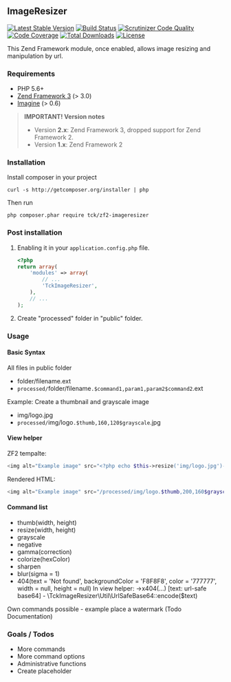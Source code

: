 ## ImageResizer

[![Latest Stable Version](https://poser.pugx.org/tck/zf2-imageresizer/v/stable)](https://packagist.org/packages/tck/zf2-imageresizer)
[![Build Status](https://travis-ci.org/tck/zf2-imageresizer.svg?branch=master)](https://travis-ci.org/tck/zf2-imageresizer)
[![Scrutinizer Code Quality](https://scrutinizer-ci.com/g/tck/zf2-imageresizer/badges/quality-score.png?b=master)](https://scrutinizer-ci.com/g/tck/zf2-imageresizer/?branch=master)
[![Code Coverage](https://scrutinizer-ci.com/g/tck/zf2-imageresizer/badges/coverage.png?b=master)](https://scrutinizer-ci.com/g/tck/zf2-imageresizer/?branch=master)
[![Total Downloads](https://poser.pugx.org/tck/zf2-imageresizer/downloads)](https://packagist.org/packages/tck/zf2-imageresizer)
[![License](https://poser.pugx.org/tck/zf2-imageresizer/license)](https://packagist.org/packages/tck/zf2-imageresizer)

This Zend Framework module, once enabled, allows image resizing and manipulation by url.


### Requirements

* PHP 5.6+
* [Zend Framework 3](https://github.com/zendframework/zendframework) (> 3.0)
* [Imagine](http://imagine.readthedocs.org/en/latest/) (> 0.6)

> **IMPORTANT! Version notes** 
> * Version **2.x**: Zend Framework 3, dropped support for Zend Framework 2.
> * Version **1.x**: Zend Framework 2

### Installation

Install composer in your project

    curl -s http://getcomposer.org/installer | php

Then run 

    php composer.phar require tck/zf2-imageresizer


### Post installation

1. Enabling it in your `application.config.php` file.

    ```php
    <?php
    return array(
        'modules' => array(
            // ...
            'TckImageResizer',
        ),
        // ...
    );
    ```

2. Create "processed" folder in "public" folder.

### Usage

#### Basic Syntax

All files in public folder

* folder/filename.ext
* `processed/`folder/filename`.$command1,param1,param2$command2`.ext

Example: Create a thumbnail and grayscale image

* img/logo.jpg
* `processed/`img/logo`.$thumb,160,120$grayscale`.jpg

#### View helper
ZF2 tempalte:

```php
<img alt="Example image" src="<?php echo $this->resize('img/logo.jpg')->thumb(200, 160)->grayscale(); ?>" />
```

Rendered HTML:

```php
<img alt="Example image" src="/processed/img/logo.$thumb,200,160$grayscale.jpg" />
```


#### Command list

* thumb(width, height)
* resize(width, height)
* grayscale
* negative
* gamma(correction)
* colorize(hexColor)
* sharpen
* blur(sigma = 1)
* 404(text = 'Not found', backgroundColor = 'F8F8F8', color = '777777', width = null, height = null)
	In view helper: ->x404(...)
	[text: url-safe base64] - \TckImageResizer\Util\UrlSafeBase64::encode($text)

Own commands possible - example place a watermark (Todo Documentation)


### Goals / Todos

* More commands
* More command options
* Administrative functions
* Create placeholder
